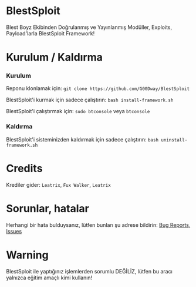 # BlestSploit
Blest Boyz Ekibinden Doğrulanmış ve Yayınlanmış Modüller, Exploits, Payload'larla BlestSploit Framework!
# Kurulum / Kaldırma
### Kurulum
Reponu klonlamak için: `git clone https://github.com/G00Dway/BlestSploit`
>
BlestSploit'i kurmak için sadece çalıştırın: `bash install-framework.sh`
>
BlestSploit'i çalıştırmak için: `sudo btconsole` veya `btconsole`
### Kaldırma
BlestSploit'i sisteminizden kaldırmak için sadece çalıştırın: `bash uninstall-framework.sh`
# Credits
Krediler gider: `Leatrix`, `Fux Walker`, `Leatrix`
# Sorunlar, hatalar
Herhangi bir hata bulduysanız, lütfen bunları şu adrese bildirin: <a href="https://github.com/G00Dway/USBSploit/issues">Bug Reports, Issues</a>
# Warning
BlestSploit ile yaptığınız işlemlerden sorumlu DEĞİLİZ, lütfen bu aracı yalnızca eğitim amaçlı kimi kullanın!
